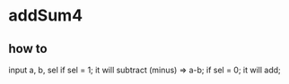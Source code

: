 addSum4
==============
how to
--------------
input a, b, sel
	if sel = 1;
	it will subtract (minus) => a-b;
	if sel = 0;
	it will add;
